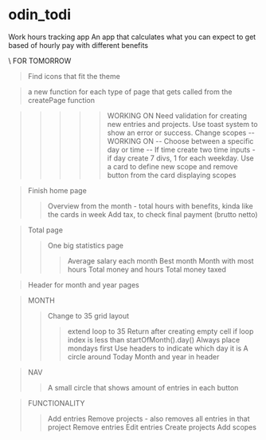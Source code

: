 # odin_todi

Work hours tracking app
An app that calculates what you can expect to get based of hourly pay with different benefits

\\ FOR TOMORROW

> Find icons that fit the theme

> a new function for each type of page that gets called from the createPage function

>>>>> WORKING ON
> Need validation for creating new entries and projects. Use toast system to show an error or success. 
> Change scopes -- WORKING ON -- Choose between a specific day or time -- If time create two time inputs - if day create 7 divs, 1 for each weekday.
>> Use a card to define new scope and remove button from the card displaying scopes

> Finish home page
>> Overview from the month - total hours with benefits, kinda like the cards in week
>> Add tax, to check final payment (brutto netto)

>Total page
>> One big statistics page
>>> Average salary each month
>>> Best month
>>> Month with most hours
>>> Total money and hours
>>> Total money taxed

>Header for month and year pages

>MONTH
>> Change to 35 grid layout
>>> extend loop to 35
>>> Return after creating empty cell if loop index is less than startOfMonth().day()
>> Always place mondays first
>> Use headers to indicate which day it is
>> A circle around Today
>> Month and year in header

> NAV
>> A small circle that shows amount of entries in each button

> FUNCTIONALITY
>> Add entries
>> Remove projects - also removes all entries in that project
>> Remove entries
>> Edit entries
>> Create projects
>> Add scopes
